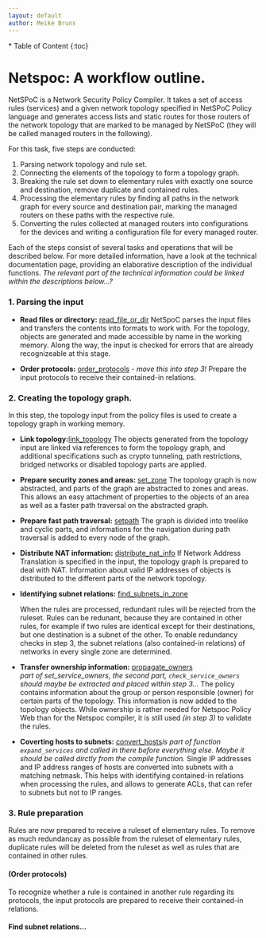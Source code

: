 ```yaml
---
layout: default
author: Meike Bruns
---
```



<div class="maruku_toc" markdown="1">
* Table of Content
{:toc}
</div>

# Netspoc: A workflow outline.

NetSPoC is a Network Security Policy Compiler. It takes a set of
access rules (services) and a given network topology specified in
NetSPoC Policy language and generates access lists and static routes
for those routers of the network topology that are marked to be
managed by NetSPoC (they will be called managed routers in the
following).

For this task, five steps are conducted:

1. Parsing network topology and rule set.
2. Connecting the elements of the topology to form a topology graph.
3. Breaking the rule set down to elementary rules with exactly one source 
   and destination, remove duplicate and contained rules.
4. Processing the elementary rules by finding all paths in the network 
   graph for every source and destination pair, marking the managed 
   routers on these paths with the respective rule. 
5. Converting the rules collected at managed routers into configurations 
   for the devices and writing a configuration file for every managed router.

Each of the steps consist of several tasks and operations that will be
described below. For more detailed information, have a look at the
technical documentation page, providing an elaborative description of
the individual functions. *The relevant part of the technical
information could be linked within the descriptions below...?*

### 1. Parsing the input

* **Read files or directory:**
    [read_file_or_dir](/Netspoc/oops.html) NetSpoC parses
    the input files and transfers the contents into formats to work
    with. For the topology, objects are generated and made accessible
    by name in the working memory. Along the way, the input is checked
    for errors that are already recognizeable at this stage.

* **Order protocols:** [order_protocols](/Netspoc/oops.html)
    *- move this into step 3!* Prepare the input protocols to receive
    their contained-in relations.

### 2. Creating the topology graph.

In this step, the topology input from the policy files is used to
create a topology graph in working memory.

* **Link topology:**[link_topology](/Netspoc/oops.html) The
    objects generated from the topology input are linked via
    references to form the topology graph, and additional
    specifications such as crypto tunneling, path restrictions,
    bridged networks or disabled topology parts are applied.

* **Prepare security zones and areas:**
    [set_zone](/Netspoc/technical.html#prepare_zones) The topology
    graph is now abstracted, and parts of the graph are abstracted to
    zones and areas. This allows an easy attachment of properties to
    the objects of an area as well as a faster path traversal on the
    abstracted graph.

* **Prepare fast path traversal:**
    [setpath](/Netspoc/technical.html#prepare_traversal) The graph is
    divided into treelike and cyclic parts, and informations for the
    navigation during path traversal is added to every node of the
    graph.

* **Distribute NAT information:**
    [distribute_nat_info](/Netspoc/oops.html) If Network
    Address Translation is specified in the input, the topology graph
    is prepared to deal with NAT. Information about valid IP addresses
    of objects is distributed to the different parts of the network
    topology.

* **Identifying subnet relations:**
    [find_subnets_in_zone](/Netspoc/oops.html) 

    When the rules are processed, redundant rules will be rejected
    from the ruleset. Rules can be redunant, because they are
    contained in other rules, for example if two rules are identical
    except for their destinations, but one destination is a subnet of
    the other. To enable redundancy checks in step 3, the subnet
    relations (also contained-in relations) of networks in every
    single zone are determined.

* **Transfer ownership information:**
  [propagate_owners](/Netspoc/oops.html)  
  *part of set_service_owners, the second part, `check_service_owners`
  should maybe be extracted and placed within step 3...* The policy
  contains information about the group or person responsible (owner)
  for certain parts of the topology. This information is now added to
  the topology objects. While ownership is rather needed for Netspoc
  Policy Web than for the Netspoc compiler, it is still used *(in step
  3)* to validate the rules.

* **Coverting hosts to subnets:**
    [convert_hosts](/Netspoc/oops.html)*is part of function
    `expand_services` and called in there before everything
    else. Maybe it should be called dirctly from the compile
    function.* Single IP addresses and IP address ranges of hosts are
    converted into subnets with a matching netmask. This helps with
    identifying contained-in relations when processing the rules, and
    allows to generate ACLs, that can refer to subnets but not to IP
    ranges.



### 3. Rule preparation

Rules are now prepared to receive a ruleset of elementary rules. To
remove as much redundancay as possible from the ruleset of elementary
rules, duplicate rules will be deleted from the ruleset as well as
rules that are contained in other rules.

#### (Order protocols) 

To recognize whether a rule is contained in another rule regarding its
protocols, the input protocols are prepared to receive their
contained-in relations.

#### Find subnet relations...


